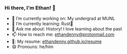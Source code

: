 ### Hi there, I'm Ethan! 👋

- 🔭 I’m currently working on: My undergrad at MUNL
- 🌱 I’m currently learning: Rust🦀
- 💬 Ask me about: History! I love learning about the past
- 📫 How to reach me: [ethandenny@protonmail.com](mailto:ethandenny@protonmail.com)
- 📄: My resume: [ethandenny.github.io/resume](https://ethandenny.github.io/resume/)
- 😄 Pronouns: he/him

<!--
**EthanDenny/EthanDenny** is a ✨ _special_ ✨ repository because its `README.md` (this file) appears on your GitHub profile.

Here are some ideas to get you started:

- 🔭 I’m currently working on ...
- 🌱 I’m currently learning ...
- 👯 I’m looking to collaborate on ...
- 🤔 I’m looking for help with ...
- 💬 Ask me about ...
- 📫 How to reach me: ...
- 😄 Pronouns: ...
- ⚡ Fun fact: ...
-->
